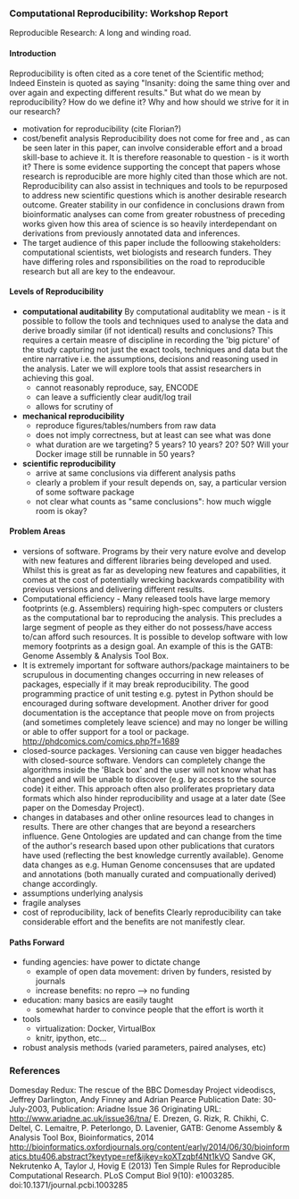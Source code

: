 ### Computational Reproducibility: Workshop Report ###
Reproducible Research: A long and winding road.

#### Introduction ####
Reproducibility is often cited as a core tenet of the Scientific method; Indeed Einstein is quoted as saying "Insanity: doing the same thing over and over again and expecting different results." But what do we mean by reproducibility? How do we define it? Why and how should we strive for it in our research?
  - motivation for reproducibility (cite Florian?)
  - cost/benefit analysis
  Reproducibility does not come for free and , as can be seen later in this paper, can involve considerable effort and a broad skill-base to achieve it. It is therefore reasonable to question - is it worth it?
There is some evidence supporting the concept that papers whose research is reproducible are more highly cited than those which are not.
Reproducibility can also assist in techniques and tools to be repurposed to address new scientific questions which is another desirable research outcome.
Greater stability in our confidence in conclusions drawn from bioinformatic analyses can come from greater robustness of preceding works given how this area of science is so heavily interdependant on derivations from previously annotated data and inferences.
  - The target audience of this paper include the folloowing stakeholders: computational scientists, wet biologists and research funders. They have differing roles and rsponsibilities on the road to reproducible research but all are key to the endeavour.

#### Levels of Reproducibility ####

  - **computational auditability**
  By computational auditablity we mean - is it possible to follow the tools and techniques used to analyse the data and derive broadly similar (if not identical) results and conclusions? This requires a certain measre of discipline in recording the 'big picture' of the study capturing not just the exact tools, techniques and data but the entire narrative i.e. the assumptions, decisions and reasoning  used in the analysis. Later we will explore tools that assist researchers in achieving this goal.
    - cannot reasonably reproduce, say, ENCODE
    - can leave a sufficiently clear audit/log trail
    - allows for scrutiny of 
  - **mechanical reproducibility**
    - reproduce figures/tables/numbers from raw data
    - does not imply correctness, but at least can see what was done
    - what duration are we targeting? 5 years? 10 years? 20? 50?  Will your Docker image still be runnable in 50 years?
  - **scientific reproducibility**
    - arrive at same conclusions via different analysis paths
    - clearly a problem if your result depends on, say, a particular version of some software package
    - not clear what counts as "same conclusions": how much wiggle room is okay?

#### Problem Areas ####

  - versions of software. Programs by their very nature evolve and develop with new features and different libraries being developed and used. Whilst this is great as far as developing new features and capabilities, it comes at the cost of potentially wrecking backwards compatibility with previous versions and delivering different results.
  - Computational efficiency - Many released tools have large memory footprints (e.g. Assemblers) requiring high-spec computers or clusters as the computational bar to reproducing the analysis. This precludes a large segment of people as they either do not possess/have access to/can afford such resources. It is possible to develop software with low memory footprints as a design goal. An example of this is the GATB: Genome Assembly & Analysis Tool Box.
  - It is extremely important for software authors/package maintainers to be scrupulous in documenting changes occurring in new releases of packages, especially if it may break reproducibility. The good programming practice of unit testing e.g. pytest in Python should be encouraged during software development. Another driver for good documentation is the acceptance that people move on from projects (and sometimes completely leave science) and may no longer be willing or able to offer support for a tool or package.
http://phdcomics.com/comics.php?f=1689
  - closed-source packages. Versioning can cause ven bigger headaches with closed-source software. Vendors can completely change the algorithms inside the 'Black box' and the user will not know what has changed and will be unable to discover (e.g. by access to the source code) it either. This approach often also proliferates proprietary data formats which also hinder reproducibility and usage at a later date (See paper on the Domesday Project).
  - changes in databases and other online resources lead to changes in results. There are other changes that are beyond a researchers influence. Gene Ontologies are updated and can change from the time of the author's research based upon other publications that curators have used (reflecting the best knowledge currently available). Genome data changes as e.g. Human Genome concensuses that are updated and annotations (both manually curated and compuationally derived) change accordingly.
  - assumptions underlying analysis
  - fragile analyses
  - cost of reproducibility, lack of benefits
Clearly reproducibility can take considerable effort and the benefits are not manifestly clear.

#### Paths Forward ####

  - funding agencies: have power to dictate change
    - example of open data movement: driven by funders, resisted by journals
    - increase benefits: no repro --> no funding
  - education: many basics are easily taught
    - somewhat harder to convince people that the effort is worth it
  - tools
    - virtualization: Docker, VirtualBox
    - knitr, ipython, etc...
  - robust analysis methods (varied parameters, paired analyses, etc)

### References ###
Domesday Redux: The rescue of the BBC Domesday Project videodiscs, Jeffrey Darlington, Andy Finney and Adrian Pearce
Publication Date: 30-July-2003, Publication: Ariadne Issue 36
Originating URL: http://www.ariadne.ac.uk/issue36/tna/
E. Drezen, G. Rizk, R. Chikhi, C. Deltel, C. Lemaitre, P. Peterlongo, D. Lavenier, GATB: Genome Assembly & Analysis Tool Box, Bioinformatics, 2014 http://bioinformatics.oxfordjournals.org/content/early/2014/06/30/bioinformatics.btu406.abstract?keytype=ref&ijkey=koXTzqbf4Nt1kVO
Sandve GK, Nekrutenko A, Taylor J, Hovig E (2013) Ten Simple Rules for Reproducible Computational Research. PLoS Comput Biol 9(10): e1003285. doi:10.1371/journal.pcbi.1003285

